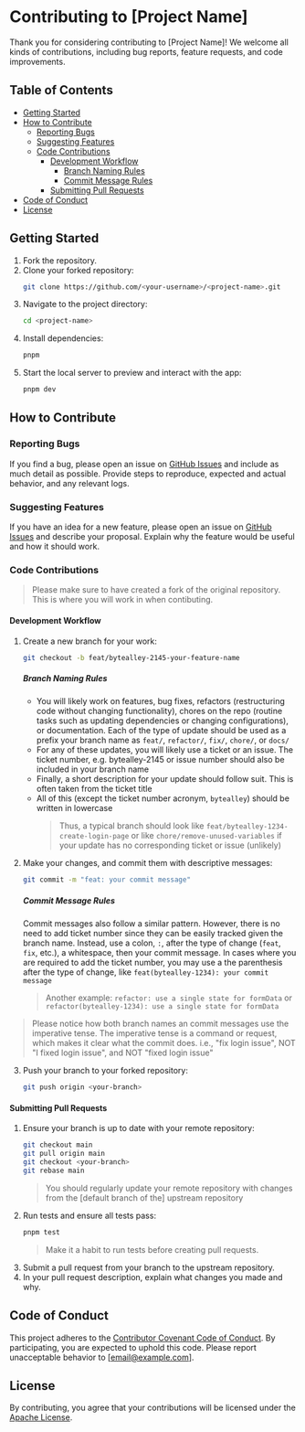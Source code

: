 # Contributing to [Project Name]

Thank you for considering contributing to [Project Name]! We welcome all kinds of contributions, including bug reports, feature requests, and code improvements.

## Table of Contents

- [Getting Started](#getting-started)
- [How to Contribute](#how-to-contribute)
  - [Reporting Bugs](#reporting-bugs)
  - [Suggesting Features](#suggesting-features)
  - [Code Contributions](#code-contributions)
    - [Development Workflow](#development-workflow)
      - [Branch Naming Rules](#branch-naming-rules)
      - [Commit Message Rules](#commit-message-rules)
    - [Submitting Pull Requests](#submitting-pull-requests)
- [Code of Conduct](#code-of-conduct)
- [License](#license)

## Getting Started

1. Fork the repository.
2. Clone your forked repository:
   ```sh
   git clone https://github.com/<your-username>/<project-name>.git
   ```
3. Navigate to the project directory:
   ```sh
   cd <project-name>
   ```
4. Install dependencies:
   ```sh
   pnpm
   ```
5. Start the local server to preview and interact with the app:
   ```sh
   pnpm dev
   ```

## How to Contribute

### Reporting Bugs

If you find a bug, please open an issue on [GitHub Issues](https://github.com/[username]/[project-name]/issues) and include as much detail as possible. Provide steps to reproduce, expected and actual behavior, and any relevant logs.

### Suggesting Features

If you have an idea for a new feature, please open an issue on [GitHub Issues](https://github.com/[username]/[project-name]/issues) and describe your proposal. Explain why the feature would be useful and how it should work.

### Code Contributions

> Please make sure to have created a fork of the original repository. This is where you will work in when contibuting.

#### Development Workflow

1. Create a new branch for your work:
   ```sh
   git checkout -b feat/bytealley-2145-your-feature-name
   ```
   ##### Branch Naming Rules
   - You will likely work on features, bug fixes, refactors (restructuring code without changing functionality), chores on the repo (routine tasks such as updating dependencies or changing configurations), or documentation. Each of the type of update should be used as a prefix your branch name as `feat/`, `refactor/`, `fix/`, `chore/`, or `docs/`
   - For any of these updates, you will likely use a ticket or an issue. The ticket number, e.g. bytealley-2145 or issue number should also be included in your branch name
   - Finally, a short description for your update should follow suit. This is often taken from the ticket title
   - All of this (except the ticket number acronym, `bytealley`) should be written in lowercase
     > Thus, a typical branch should look like `feat/bytealley-1234-create-login-page` or like `chore/remove-unused-variables` if your update has no corresponding ticket or issue (unlikely)
2. Make your changes, and commit them with descriptive messages:

   ```sh
   git commit -m "feat: your commit message"
   ```

   ##### Commit Message Rules

   Commit messages also follow a similar pattern. However, there is no need to add ticket number since they can be easily tracked given the branch name. Instead, use a colon, `:`, after the type of change (`feat`, `fix`, etc.), a whitespace, then your commit message. In cases where you are required to add the ticket number, you may use a the parenthesis after the type of change, like `feat(bytealley-1234): your commit message`

   > Another example: `refactor: use a single state for formData` or `refactor(bytealley-1234): use a single state for formData`

> Please notice how both branch names an commit messages use the imperative tense. The imperative tense is a command or request, which makes it clear what the commit does. i.e., "fix login issue", NOT "I fixed login issue", and NOT "fixed login issue"

3. Push your branch to your forked repository:
   ```sh
   git push origin <your-branch>
   ```

#### Submitting Pull Requests

1. Ensure your branch is up to date with your remote repository:
   ```sh
   git checkout main
   git pull origin main
   git checkout <your-branch>
   git rebase main
   ```
   > You should regularly update your remote repository with changes from the [default branch of the] upstream repository
2. Run tests and ensure all tests pass:
   ```sh
   pnpm test
   ```
   > Make it a habit to run tests before creating pull requests.
3. Submit a pull request from your branch to the upstream repository.
4. In your pull request description, explain what changes you made and why.

## Code of Conduct

This project adheres to the [Contributor Covenant Code of Conduct](https://www.contributor-covenant.org/version/2/0/code_of_conduct/). By participating, you are expected to uphold this code. Please report unacceptable behavior to [email@example.com].

## License

By contributing, you agree that your contributions will be licensed under the [Apache License](LICENSE).
